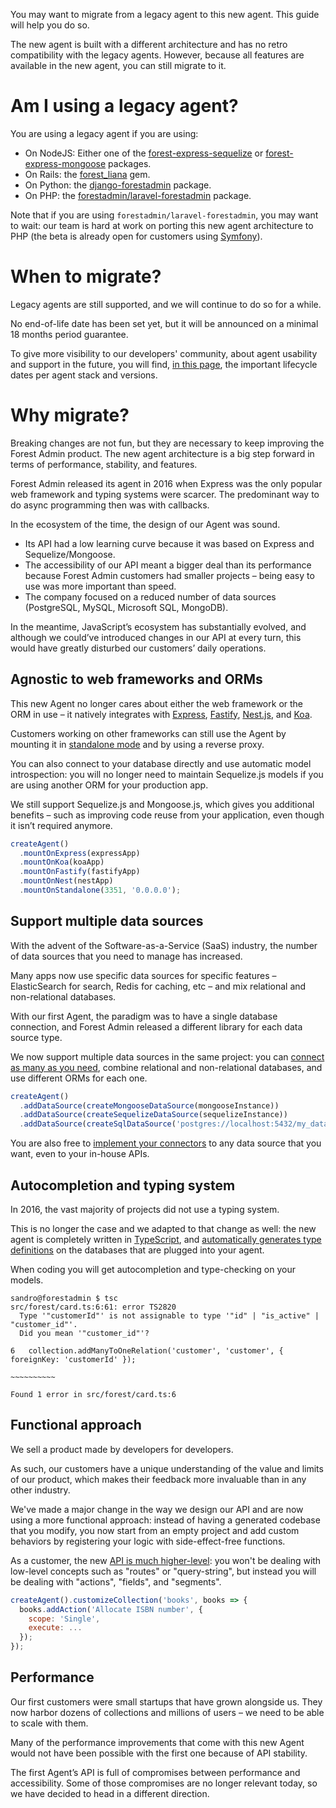 You may want to migrate from a legacy agent to this new agent. This guide will help you do so.

The new agent is built with a different architecture and has no retro compatibility with the legacy agents. However, because all features are available in the new agent, you can still migrate to it.

# Am I using a legacy agent?

You are using a legacy agent if you are using:

- On NodeJS: Either one of the [forest-express-sequelize](https://github.com/ForestAdmin/forest-express-sequelize) or [forest-express-mongoose](https://github.com/ForestAdmin/forest-express-mongoose) packages.
- On Rails: the [forest_liana](https://github.com/ForestAdmin/forest-rails) gem.
- On Python: the [django-forestadmin](https://github.com/ForestAdmin/django-forestadmin) package.
- On PHP: the [forestadmin/laravel-forestadmin](https://github.com/ForestAdmin/laravel-forestadmin) package.

Note that if you are using `forestadmin/laravel-forestadmin`, you may want to wait: our team is hard at work on porting this new agent architecture to PHP (the beta is already open for customers using [Symfony](https://github.com/ForestAdmin/symfony-forestadmin)).

# When to migrate?

Legacy agents are still supported, and we will continue to do so for a while.

No end-of-life date has been set yet, but it will be announced on a minimal 18 months period guarantee.

To give more visibility to our developers' community, about agent usability and support in the future, you will find, [in this page](https://docs.forestadmin.com/documentation/how-tos/releases-support), the important lifecycle dates per agent stack and versions.

# Why migrate?

Breaking changes are not fun, but they are necessary to keep improving the Forest Admin product. The new agent architecture is a big step forward in terms of performance, stability, and features.

Forest Admin released its agent in 2016 when Express was the only popular web framework and typing systems were scarcer. The predominant way to do async programming then was with callbacks.

In the ecosystem of the time, the design of our Agent was sound.

- Its API had a low learning curve because it was based on Express and Sequelize/Mongoose.
- The accessibility of our API meant a bigger deal than its performance because Forest Admin customers had smaller projects – being easy to use was more important than speed.
- The company focused on a reduced number of data sources (PostgreSQL, MySQL, Microsoft SQL, MongoDB).

In the meantime, JavaScript’s ecosystem has substantially evolved, and although we could’ve introduced changes in our API at every turn, this would have greatly disturbed our customers’ daily operations.

## Agnostic to web frameworks and ORMs

This new Agent no longer cares about either the web framework or the ORM in use – it natively integrates with [Express](./install/expose/using-express.md), [Fastify](./install/expose/using-fastify.md), [Nest.js](./install/expose/using-nest.md), and [Koa](./install/expose/using-koa.md).

Customers working on other frameworks can still use the Agent by mounting it in [standalone mode](./install/expose/using-standalone.md) and by using a reverse proxy.

You can also connect to your database directly and use automatic model introspection: you will no longer need to maintain Sequelize.js models if you are using another ORM for your production app.

We still support Sequelize.js and Mongoose.js, which gives you additional benefits – such as improving code reuse from your application, even though it isn’t required anymore.

```javascript
createAgent()
  .mountOnExpress(expressApp)
  .mountOnKoa(koaApp)
  .mountOnFastify(fastifyApp)
  .mountOnNest(nestApp)
  .mountOnStandalone(3351, '0.0.0.0');
```

## Support multiple data sources

With the advent of the Software-as-a-Service (SaaS) industry, the number of data sources that you need to manage has increased.

Many apps now use specific data sources for specific features – ElasticSearch for search, Redis for caching, etc – and mix relational and non-relational databases.

With our first Agent, the paradigm was to have a single database connection, and Forest Admin released a different library for each data source type.

We now support multiple data sources in the same project: you can [connect as many as you need](../datasources/connection/README.md), combine relational and non-relational databases, and use different ORMs for each one.

```javascript
createAgent()
  .addDataSource(createMongooseDataSource(mongooseInstance))
  .addDataSource(createSequelizeDataSource(sequelizeInstance))
  .addDataSource(createSqlDataSource('postgres://localhost:5432/my_database'));
```

You are also free to [implement your connectors](../datasources/custom/README.md) to any data source that you want, even to your in-house APIs.

## Autocompletion and typing system

In 2016, the vast majority of projects did not use a typing system.

This is no longer the case and we adapted to that change as well: the new agent is completely written in [TypeScript](https://www.typescriptlang.org/), and [automatically generates type definitions](./install/autocompletion-and-typings.md) on the databases that are plugged into your agent.

When coding you will get autocompletion and type-checking on your models.

```console
sandro@forestadmin $ tsc
src/forest/card.ts:6:61: error TS2820
  Type '"customerId"' is not assignable to type '"id" | "is_active" | "customer_id"'.
  Did you mean '"customer_id"'?

6   collection.addManyToOneRelation('customer', 'customer', { foreignKey: 'customerId' });
                                                              ~~~~~~~~~~

Found 1 error in src/forest/card.ts:6
```

## Functional approach

We sell a product made by developers for developers.

As such, our customers have a unique understanding of the value and limits of our product, which makes their feedback more invaluable than in any other industry.

We've made a major change in the way we design our API and are now using a more functional approach: instead of having a generated codebase that you modify, you now start from an empty project and add custom behaviors by registering your logic with side-effect-free functions.

As a customer, the new [API is much higher-level](../agent-customization/fields/README.md): you won't be dealing with low-level concepts such as "routes" or "query-string", but instead you will be dealing with "actions", "fields", and "segments".

```javascript
createAgent().customizeCollection('books', books => {
  books.addAction('Allocate ISBN number', {
    scope: 'Single',
    execute: ...
  });
});
```

## Performance

Our first customers were small startups that have grown alongside us. They now harbor dozens of collections and millions of users – we need to be able to scale with them.

Many of the performance improvements that come with this new Agent would not have been possible with the first one because of API stability.

The first Agent’s API is full of compromises between performance and accessibility. Some of those compromises are no longer relevant today, so we have decided to head in a different direction.
